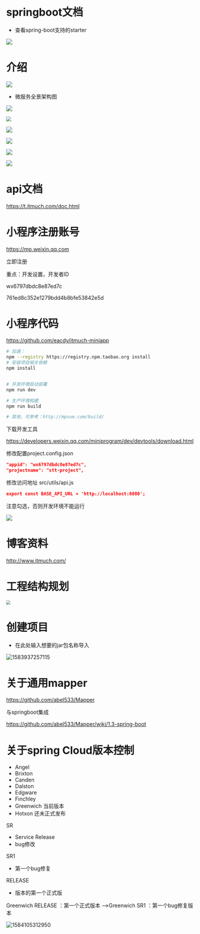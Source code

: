 # springboot文档

- 查看spring-boot支持的starter

![](img/11.png)





# 介绍

![](img/1.png)



- 微服务全景架构图

![](img/2.png)



<img src="img/3.png" style="zoom:80%;" />  



![](img/4.png)

![](img/5.png)

![](img/6.png)

![](img/7.png)





# api文档

https://t.itmuch.com/doc.html



# 小程序注册账号

https://mp.weixin.qq.com

立即注册

重点：开发设置，开发者ID

wx6797dbdc8e87ed7c

761ed8c352e1279bdd4b8bfe53842e5d

# 小程序代码

https://github.com/eacdy/itmuch-miniapp

```bash
# 加速：
npm --registry https://registry.npm.taobao.org install
# 安装项目相关依赖
npm install


# 开发环境启动部署
npm run dev

# 生产环境构建
npm run build

# 其他，可参考：http://mpvue.com/build/
```



下载开发工具

https://developers.weixin.qq.com/miniprogram/dev/devtools/download.html



修改配置project.config.json

```json
"appid": "wx6797dbdc8e87ed7c",
"projectname": "stt-project",
```

修改访问地址 src/utils/api.js

```json
export const BASE_API_URL = 'http://localhost:8080';
```



注意勾选，否则开发环境不能运行

![](img/14.png)



# 博客资料

http://www.itmuch.com/



# 工程结构规划

<img src="img/15.png" style="zoom: 67%;" />



# 创建项目

- 在此处输入想要的jar包名称导入

![1583937257115](img/16.png)



# 关于通用mapper

https://github.com/abel533/Mapper

与springboot集成

https://github.com/abel533/Mapper/wiki/1.3-spring-boot



# 关于spring Cloud版本控制

- Angel
- Brixton
- Canden
- Dalston
- Edgware
- Finchley
- Greenwich 当前版本
- Hotxon 还未正式发布



SR

- Service Release
- bug修改



SR1

- 第一个bug修复



RELEASE

- 版本的第一个正式版



Greenwich RELEASE ：第一个正式版本 -->Greenwich SR1 ：第一个bug修复版本

![1584105312950](../spring-boot/img/5.png)

